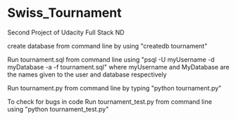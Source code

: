 # Swiss_Tournament
Second Project of Udacity Full Stack ND

create database from command line by using "createdb tournament"

Run tournament.sql from command line using "psql -U myUsername -d myDatabase -a -f tournament.sql" 
where myUsername and MyDatabase are the names given to the user and database respectively

Run tournament.py from command line by typing "python tournament.py"

To check for bugs in code
Run tournament_test.py from command line using  "python tournament_test.py"
